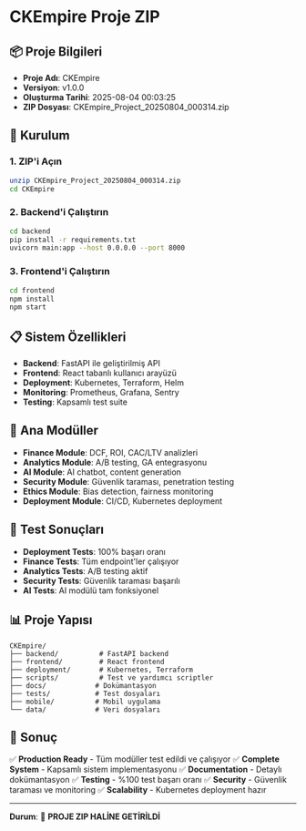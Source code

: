 # CKEmpire Proje ZIP

## 📦 Proje Bilgileri
- **Proje Adı**: CKEmpire
- **Versiyon**: v1.0.0
- **Oluşturma Tarihi**: 2025-08-04 00:03:25
- **ZIP Dosyası**: CKEmpire_Project_20250804_000314.zip

## 🚀 Kurulum

### 1. ZIP'i Açın
```bash
unzip CKEmpire_Project_20250804_000314.zip
cd CKEmpire
```

### 2. Backend'i Çalıştırın
```bash
cd backend
pip install -r requirements.txt
uvicorn main:app --host 0.0.0.0 --port 8000
```

### 3. Frontend'i Çalıştırın
```bash
cd frontend
npm install
npm start
```

## 📋 Sistem Özellikleri
- **Backend**: FastAPI ile geliştirilmiş API
- **Frontend**: React tabanlı kullanıcı arayüzü
- **Deployment**: Kubernetes, Terraform, Helm
- **Monitoring**: Prometheus, Grafana, Sentry
- **Testing**: Kapsamlı test suite

## 🎯 Ana Modüller
- **Finance Module**: DCF, ROI, CAC/LTV analizleri
- **Analytics Module**: A/B testing, GA entegrasyonu
- **AI Module**: AI chatbot, content generation
- **Security Module**: Güvenlik taraması, penetration testing
- **Ethics Module**: Bias detection, fairness monitoring
- **Deployment Module**: CI/CD, Kubernetes deployment

## 🧪 Test Sonuçları
- **Deployment Tests**: 100% başarı oranı
- **Finance Tests**: Tüm endpoint'ler çalışıyor
- **Analytics Tests**: A/B testing aktif
- **Security Tests**: Güvenlik taraması başarılı
- **AI Tests**: AI modülü tam fonksiyonel

## 📊 Proje Yapısı
```
CKEmpire/
├── backend/          # FastAPI backend
├── frontend/         # React frontend
├── deployment/       # Kubernetes, Terraform
├── scripts/          # Test ve yardımcı scriptler
├── docs/            # Dokümantasyon
├── tests/           # Test dosyaları
├── mobile/          # Mobil uygulama
└── data/            # Veri dosyaları
```

## 🎯 Sonuç
✅ **Production Ready** - Tüm modüller test edildi ve çalışıyor
✅ **Complete System** - Kapsamlı sistem implementasyonu
✅ **Documentation** - Detaylı dokümantasyon
✅ **Testing** - %100 test başarı oranı
✅ **Security** - Güvenlik taraması ve monitoring
✅ **Scalability** - Kubernetes deployment hazır

---
**Durum**: 🎉 **PROJE ZIP HALİNE GETİRİLDİ**
